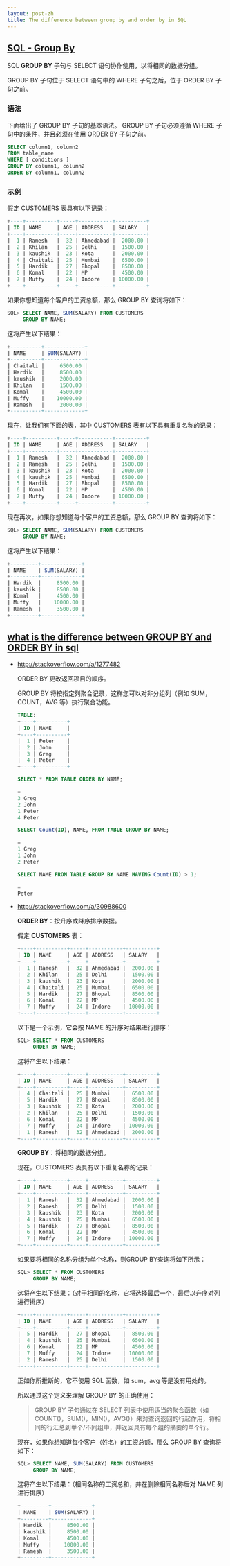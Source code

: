 ```yaml
---
layout: post-zh
title: The difference between group by and order by in SQL
---
```


## [SQL - Group By](//www.tutorialspoint.com/sql/sql-group-by.htm)

SQL **GROUP BY** 子句与 SELECT 语句协作使用，以将相同的数据分组。

GROUP BY 子句位于 SELECT 语句中的 WHERE 子句之后，位于 ORDER BY 子句之前。

### 语法

下面给出了 GROUP BY 子句的基本语法。 GROUP BY 子句必须遵循 WHERE 子句中的条件，并且必须在使用 ORDER BY 子句之前。

```sql
SELECT column1, column2
FROM table_name
WHERE [ conditions ]
GROUP BY column1, column2
ORDER BY column1, column2
```

### 示例

假定 CUSTOMERS 表具有以下记录：

```sql
+----+----------+-----+-----------+----------+
| ID | NAME     | AGE | ADDRESS   | SALARY   |
+----+----------+-----+-----------+----------+
|  1 | Ramesh   |  32 | Ahmedabad |  2000.00 |
|  2 | Khilan   |  25 | Delhi     |  1500.00 |
|  3 | kaushik  |  23 | Kota      |  2000.00 |
|  4 | Chaitali |  25 | Mumbai    |  6500.00 |
|  5 | Hardik   |  27 | Bhopal    |  8500.00 |
|  6 | Komal    |  22 | MP        |  4500.00 |
|  7 | Muffy    |  24 | Indore    | 10000.00 |
+----+----------+-----+-----------+----------+
```

如果你想知道每个客户的工资总额，那么 GROUP BY 查询将如下：

```sql
SQL> SELECT NAME, SUM(SALARY) FROM CUSTOMERS
     GROUP BY NAME;
```

这将产生以下结果：

```sql
+----------+-------------+
| NAME     | SUM(SALARY) |
+----------+-------------+
| Chaitali |     6500.00 |
| Hardik   |     8500.00 |
| kaushik  |     2000.00 |
| Khilan   |     1500.00 |
| Komal    |     4500.00 |
| Muffy    |    10000.00 |
| Ramesh   |     2000.00 |
+----------+-------------+
```

现在，让我们有下面的表，其中 CUSTOMERS 表有以下具有重复名称的记录：

```sql
+----+----------+-----+-----------+----------+
| ID | NAME     | AGE | ADDRESS   | SALARY   |
+----+----------+-----+-----------+----------+
|  1 | Ramesh   |  32 | Ahmedabad |  2000.00 |
|  2 | Ramesh   |  25 | Delhi     |  1500.00 |
|  3 | kaushik  |  23 | Kota      |  2000.00 |
|  4 | kaushik  |  25 | Mumbai    |  6500.00 |
|  5 | Hardik   |  27 | Bhopal    |  8500.00 |
|  6 | Komal    |  22 | MP        |  4500.00 |
|  7 | Muffy    |  24 | Indore    | 10000.00 |
+----+----------+-----+-----------+----------+
```

现在再次，如果你想知道每个客户的工资总额，那么 GROUP BY 查询将如下：

```sql
SQL> SELECT NAME, SUM(SALARY) FROM CUSTOMERS
     GROUP BY NAME;
```

这将产生以下结果：

```sql
+---------+-------------+
| NAME    | SUM(SALARY) |
+---------+-------------+
| Hardik  |     8500.00 |
| kaushik |     8500.00 |
| Komal   |     4500.00 |
| Muffy   |    10000.00 |
| Ramesh  |     3500.00 |
+---------+-------------+
```

## [what is the difference between GROUP BY and ORDER BY in sql](//stackoverflow.com/questions/1277460/what-is-the-difference-between-group-by-and-order-by-in-sql)

* http://stackoverflow.com/a/1277482

  ORDER BY 更改返回项目的顺序。

  GROUP BY 将按指定列聚合记录，这样您可以对非分组列（例如 SUM，COUNT，AVG 等）执行聚合功能。

  ```sql
  TABLE:
  +----+----------+
  | ID | NAME     |
  +----+----------+
  |  1 | Peter    |
  |  2 | John     |
  |  3 | Greg     |
  |  4 | Peter    |
  +----+----------+

  SELECT * FROM TABLE ORDER BY NAME;

  =
  3 Greg
  2 John
  1 Peter
  4 Peter

  SELECT Count(ID), NAME, FROM TABLE GROUP BY NAME;

  =
  1 Greg
  1 John
  2 Peter

  SELECT NAME FROM TABLE GROUP BY NAME HAVING Count(ID) > 1;

  =
  Peter
  ```

* http://stackoverflow.com/a/30988600

  **ORDER BY**：按升序或降序排序数据。

  假定 **CUSTOMERS** 表：

  ```sql
  +----+----------+-----+-----------+----------+
  | ID | NAME     | AGE | ADDRESS   | SALARY   |
  +----+----------+-----+-----------+----------+
  |  1 | Ramesh   |  32 | Ahmedabad |  2000.00 |
  |  2 | Khilan   |  25 | Delhi     |  1500.00 |
  |  3 | kaushik  |  23 | Kota      |  2000.00 |
  |  4 | Chaitali |  25 | Mumbai    |  6500.00 |
  |  5 | Hardik   |  27 | Bhopal    |  8500.00 |
  |  6 | Komal    |  22 | MP        |  4500.00 |
  |  7 | Muffy    |  24 | Indore    | 10000.00 |
  +----+----------+-----+-----------+----------+
  ```

  以下是一个示例，它会按 NAME 的升序对结果进行排序：

  ```sql
  SQL> SELECT * FROM CUSTOMERS
       ORDER BY NAME;
  ```

  这将产生以下结果：

  ```sql
  +----+----------+-----+-----------+----------+
  | ID | NAME     | AGE | ADDRESS   | SALARY   |
  +----+----------+-----+-----------+----------+
  |  4 | Chaitali |  25 | Mumbai    |  6500.00 |
  |  5 | Hardik   |  27 | Bhopal    |  8500.00 |
  |  3 | kaushik  |  23 | Kota      |  2000.00 |
  |  2 | Khilan   |  25 | Delhi     |  1500.00 |
  |  6 | Komal    |  22 | MP        |  4500.00 |
  |  7 | Muffy    |  24 | Indore    | 10000.00 |
  |  1 | Ramesh   |  32 | Ahmedabad |  2000.00 |
  +----+----------+-----+-----------+----------+
  ```

  **GROUP BY**：将相同的数据分组。

  现在，CUSTOMERS 表具有以下重复名称的记录：

  ```sql
  +----+----------+-----+-----------+----------+
  | ID | NAME     | AGE | ADDRESS   | SALARY   |
  +----+----------+-----+-----------+----------+
  |  1 | Ramesh   |  32 | Ahmedabad |  2000.00 |
  |  2 | Ramesh   |  25 | Delhi     |  1500.00 |
  |  3 | kaushik  |  23 | Kota      |  2000.00 |
  |  4 | kaushik  |  25 | Mumbai    |  6500.00 |
  |  5 | Hardik   |  27 | Bhopal    |  8500.00 |
  |  6 | Komal    |  22 | MP        |  4500.00 |
  |  7 | Muffy    |  24 | Indore    | 10000.00 |
  +----+----------+-----+-----------+----------+
  ```

  如果要将相同的名称分组为单个名称，则GROUP BY查询将如下所示：

  ```sql
  SQL> SELECT * FROM CUSTOMERS
       GROUP BY NAME;
  ```

  这将产生以下结果：（对于相同的名称，它将选择最后一个，最后以升序对列进行排序）

  ```sql
  +----+----------+-----+-----------+----------+
  | ID | NAME     | AGE | ADDRESS   | SALARY   |
  +----+----------+-----+-----------+----------+
  |  5 | Hardik   |  27 | Bhopal    |  8500.00 |
  |  4 | kaushik  |  25 | Mumbai    |  6500.00 |
  |  6 | Komal    |  22 | MP        |  4500.00 |
  |  7 | Muffy    |  24 | Indore    | 10000.00 |
  |  2 | Ramesh   |  25 | Delhi     |  1500.00 |
  +----+----------+-----+-----------+----------+
  ```

  正如你所推断的，它不使用 SQL 函数，如 sum，avg 等是没有用处的。

  所以通过这个定义来理解 GROUP BY 的正确使用：

  > GROUP BY 子句通过在 SELECT 列表中使用适当的聚合函数（如 COUNT()，SUM()，MIN()，AVG()）来对查询返回的行起作用，将相同的行汇总到单个/不同组中，并返回具有每个组的摘要的单个行。

  现在，如果你想知道每个客户（姓名）的工资总额，那么 GROUP BY 查询将如下：

  ```sql
  SQL> SELECT NAME, SUM(SALARY) FROM CUSTOMERS
       GROUP BY NAME;
  ```

  这将产生以下结果：（相同名称的工资总和，并在删除相同名称后对 NAME 列进行排序）

  ```sql
  +---------+-------------+
  | NAME    | SUM(SALARY) |
  +---------+-------------+
  | Hardik  |     8500.00 |
  | kaushik |     8500.00 |
  | Komal   |     4500.00 |
  | Muffy   |    10000.00 |
  | Ramesh  |     3500.00 |
  +---------+-------------+
  ```

  ​

